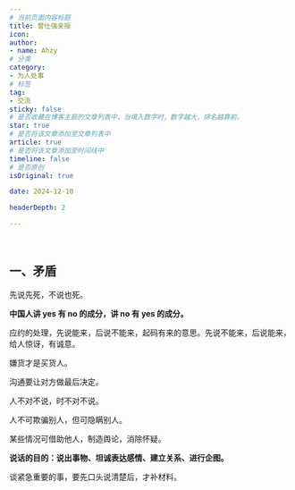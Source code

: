 ```yaml
---
# 当前页面内容标题
title: 曾仕强亲授
icon: 
author:
- name: Ahzy
# 分类
category:
- 为人处事
# 标签
tag:
- 交流
sticky: false
# 是否收藏在博客主题的文章列表中，当填入数字时，数字越大，排名越靠前。
star: true
# 是否将该文章添加至文章列表中
article: true
# 是否将该文章添加至时间线中
timeline: false
# 是否原创
isOriginal: true

date: 2024-12-10

headerDepth: 2

---
```


<br>


## 一、矛盾

先说先死，不说也死。

**中国人讲 yes 有 no 的成分，讲 no 有 yes 的成分。**

应约的处理，先说能来，后说不能来，起码有来的意思。先说不能来，后说能来，给人惊讶，有诚意。

嫌货才是买货人。

沟通要让对方做最后决定。

人不对不说，时不对不说。

人不可欺骗别人，但可隐瞒别人。

某些情况可借助他人，制造舆论，消除怀疑。

**说话的目的：说出事物、坦诚表达感情、建立关系、进行企图。**

谈紧急重要的事，要先口头说清楚后，才补材料。


